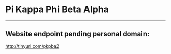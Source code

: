 # Pi Kappa Phi Beta Alpha
--------------------------
## Website endpoint pending personal domain:
http://tinyurl.com/pkpba2

